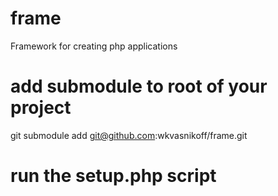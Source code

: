 frame
=====

Framework for creating php applications

# add submodule to root of your project
git submodule add git@github.com:wkvasnikoff/frame.git

# run the setup.php script

